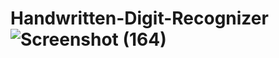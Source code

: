 # Handwritten-Digit-Recognizer![Screenshot (164)](https://github.com/devanshi162616/Handwritten-Digit-Recognizer-ML-Project/assets/163126016/e94fc2c9-7346-409a-b592-b9c9ebe25f1c)
